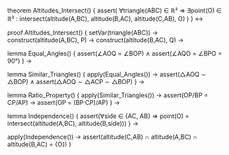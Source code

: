 theorem Altitudes_Intersect() {
  assert(
    ∀triangle(ABC) ∈ ℝ² ⇒
    ∃point(O) ∈ ℝ² : intersect(altitude(A,BC), altitude(B,AC), altitude(C,AB), O)
  )
} ↔

proof Altitudes_Intersect() {
  setVar(triangle(ABC)) →
  construct(altitude(A,BC), P) →
  construct(altitude(B,AC), Q) →
  
  lemma Equal_Angles() {
    assert(∠AOQ = ∠BOP) ∧
    assert(∠AQO = ∠BPO = 90°)
  } →
  
  lemma Similar_Triangles() {
    apply(Equal_Angles()) →
    assert(△AOQ ∼ △BOP) ∧
    assert(△AOQ ∼ △ACP ∼ △BOP)
  } →
  
  lemma Ratio_Property() {
    apply(Similar_Triangles()) →
    assert(OP/BP = CP/AP) →
    assert(OP = (BP·CP)/AP)
  } →
  
  lemma Independence() {
    assert(∀side ∈ {AC, AB} ⇒
      point(O) = intersect(altitude(A,BC), altitude(B,side)))
  } →
  
  apply(Independence()) →
  assert(altitude(C,AB) ∩ altitude(A,BC) ∩ altitude(B,AC) = {O})
}